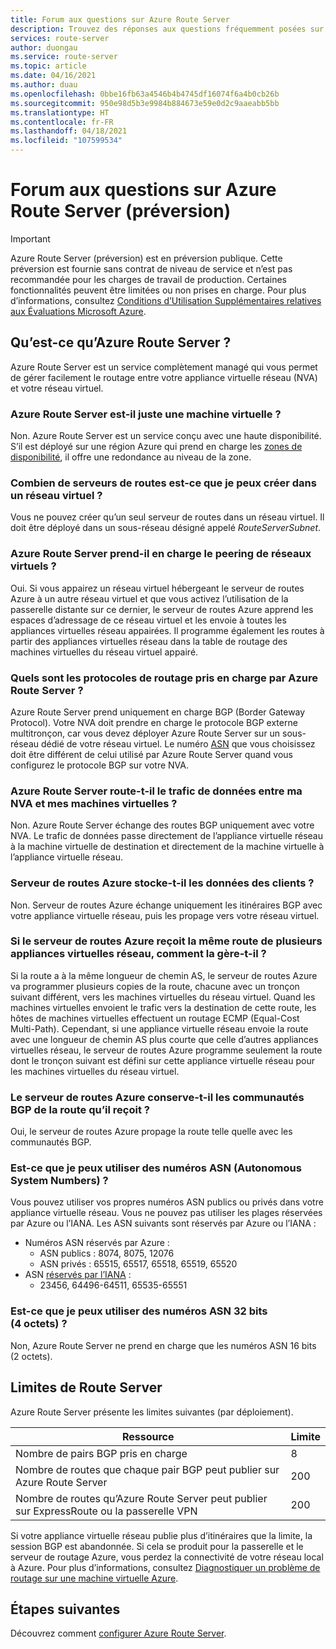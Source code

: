 ```yaml
---
title: Forum aux questions sur Azure Route Server
description: Trouvez des réponses aux questions fréquemment posées sur Azure Route Server.
services: route-server
author: duongau
ms.service: route-server
ms.topic: article
ms.date: 04/16/2021
ms.author: duau
ms.openlocfilehash: 0bbe16fb63a4546b4b4745df16074f6a4b0cb26b
ms.sourcegitcommit: 950e98d5b3e9984b884673e59e0d2c9aaeabb5bb
ms.translationtype: HT
ms.contentlocale: fr-FR
ms.lasthandoff: 04/18/2021
ms.locfileid: "107599534"
---
```

# <a name="azure-route-server-preview-faq"></a>Forum aux questions sur Azure Route Server (préversion)

> [!IMPORTANT]
> Azure Route Server (préversion) est en préversion publique.
> Cette préversion est fournie sans contrat de niveau de service et n’est pas recommandée pour les charges de travail de production. Certaines fonctionnalités peuvent être limitées ou non prises en charge.
> Pour plus d’informations, consultez [Conditions d’Utilisation Supplémentaires relatives aux Évaluations Microsoft Azure](https://azure.microsoft.com/support/legal/preview-supplemental-terms/).

## <a name="what-is-azure-route-server"></a>Qu’est-ce qu’Azure Route Server ?

Azure Route Server est un service complètement managé qui vous permet de gérer facilement le routage entre votre appliance virtuelle réseau (NVA) et votre réseau virtuel.

### <a name="is-azure-route-server-just-a-vm"></a>Azure Route Server est-il juste une machine virtuelle ?

Non. Azure Route Server est un service conçu avec une haute disponibilité. S’il est déployé sur une région Azure qui prend en charge les [zones de disponibilité](../availability-zones/az-overview.md), il offre une redondance au niveau de la zone.

### <a name="how-many-route-servers-can-i-create-in-a-virtual-network"></a>Combien de serveurs de routes est-ce que je peux créer dans un réseau virtuel ?

Vous ne pouvez créer qu’un seul serveur de routes dans un réseau virtuel. Il doit être déployé dans un sous-réseau désigné appelé *RouteServerSubnet*.

### <a name="does-azure-route-server-support-vnet-peering"></a>Azure Route Server prend-il en charge le peering de réseaux virtuels ?

Oui. Si vous appairez un réseau virtuel hébergeant le serveur de routes Azure à un autre réseau virtuel et que vous activez l’utilisation de la passerelle distante sur ce dernier, le serveur de routes Azure apprend les espaces d’adressage de ce réseau virtuel et les envoie à toutes les appliances virtuelles réseau appairées. Il programme également les routes à partir des appliances virtuelles réseau dans la table de routage des machines virtuelles du réseau virtuel appairé. 


### <a name="what-routing-protocols-does-azure-route-server-support"></a><a name = "protocol"></a>Quels sont les protocoles de routage pris en charge par Azure Route Server ?

Azure Route Server prend uniquement en charge BGP (Border Gateway Protocol). Votre NVA doit prendre en charge le protocole BGP externe multitronçon, car vous devez déployer Azure Route Server sur un sous-réseau dédié de votre réseau virtuel. Le numéro [ASN](https://en.wikipedia.org/wiki/Autonomous_system_(Internet)) que vous choisissez doit être différent de celui utilisé par Azure Route Server quand vous configurez le protocole BGP sur votre NVA.

### <a name="does-azure-route-server-route-data-traffic-between-my-nva-and-my-vms"></a>Azure Route Server route-t-il le trafic de données entre ma NVA et mes machines virtuelles ?

Non. Azure Route Server échange des routes BGP uniquement avec votre NVA. Le trafic de données passe directement de l’appliance virtuelle réseau à la machine virtuelle de destination et directement de la machine virtuelle à l’appliance virtuelle réseau.

### <a name="does-azure-route-server-store-customer-data"></a>Serveur de routes Azure stocke-t-il les données des clients ?
Non. Serveur de routes Azure échange uniquement les itinéraires BGP avec votre appliance virtuelle réseau, puis les propage vers votre réseau virtuel.

### <a name="if-azure-route-server-receives-the-same-route-from-more-than-one-nva-how-does-it-handle-them"></a>Si le serveur de routes Azure reçoit la même route de plusieurs appliances virtuelles réseau, comment la gère-t-il ?

Si la route a à la même longueur de chemin AS, le serveur de routes Azure va programmer plusieurs copies de la route, chacune avec un tronçon suivant différent, vers les machines virtuelles du réseau virtuel. Quand les machines virtuelles envoient le trafic vers la destination de cette route, les hôtes de machines virtuelles effectuent un routage ECMP (Equal-Cost Multi-Path). Cependant, si une appliance virtuelle réseau envoie la route avec une longueur de chemin AS plus courte que celle d’autres appliances virtuelles réseau, le serveur de routes Azure programme seulement la route dont le tronçon suivant est défini sur cette appliance virtuelle réseau pour les machines virtuelles du réseau virtuel.

### <a name="does-azure-route-server-preserve-the-bgp-communities-of-the-route-it-receives"></a>Le serveur de routes Azure conserve-t-il les communautés BGP de la route qu’il reçoit ?

Oui, le serveur de routes Azure propage la route telle quelle avec les communautés BGP.

### <a name="what-autonomous-system-numbers-asns-can-i-use"></a>Est-ce que je peux utiliser des numéros ASN (Autonomous System Numbers) ?

Vous pouvez utiliser vos propres numéros ASN publics ou privés dans votre appliance virtuelle réseau. Vous ne pouvez pas utiliser les plages réservées par Azure ou l’IANA.
Les ASN suivants sont réservés par Azure ou l’IANA :

* Numéros ASN réservés par Azure :
    * ASN publics : 8074, 8075, 12076
    * ASN privés : 65515, 65517, 65518, 65519, 65520
* ASN [réservés par l’IANA](http://www.iana.org/assignments/iana-as-numbers-special-registry/iana-as-numbers-special-registry.xhtml) :
    * 23456, 64496-64511, 65535-65551

### <a name="can-i-use-32-bit-4-byte-asns"></a>Est-ce que je peux utiliser des numéros ASN 32 bits (4 octets) ?

Non, Azure Route Server ne prend en charge que les numéros ASN 16 bits (2 octets).

## <a name="route-server-limits"></a><a name = "limitations"></a>Limites de Route Server

Azure Route Server présente les limites suivantes (par déploiement).

| Ressource | Limite |
|----------|-------|
| Nombre de pairs BGP pris en charge | 8 |
| Nombre de routes que chaque pair BGP peut publier sur Azure Route Server | 200 |
| Nombre de routes qu’Azure Route Server peut publier sur ExpressRoute ou la passerelle VPN | 200 |

Si votre appliance virtuelle réseau publie plus d’itinéraires que la limite, la session BGP est abandonnée. Si cela se produit pour la passerelle et le serveur de routage Azure, vous perdez la connectivité de votre réseau local à Azure. Pour plus d’informations, consultez [Diagnostiquer un problème de routage sur une machine virtuelle Azure](../virtual-network/diagnose-network-routing-problem.md).

## <a name="next-steps"></a>Étapes suivantes

Découvrez comment [configurer Azure Route Server](quickstart-configure-route-server-powershell.md).
